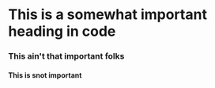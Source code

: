 # This is a somewhat important heading in code

### This ain't that important folks

#### This is snot important